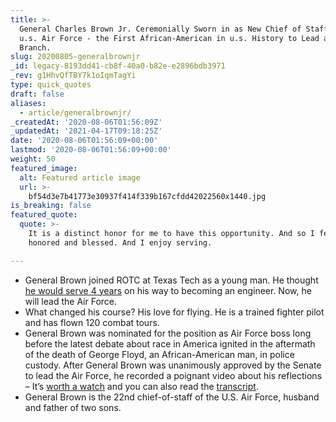 ```yaml
---
title: >-
  General Charles Brown Jr. Ceremonially Sworn in as New Chief of Staff of the
  u.s. Air Force - the First African-American in u.s. History to Lead a Military
  Branch.
slug: 20200805-generalbrownjr
_id: legacy-8193dd41-cb8f-40a0-b82e-e2896bdb3971
_rev: g1HhvQfTBY7k1oIqmTagYi
type: quick_quotes
draft: false
aliases:
  - article/generalbrownjr/
_createdAt: '2020-08-06T01:56:09Z'
_updatedAt: '2021-04-17T09:18:25Z'
date: '2020-08-06T01:56:09+00:00'
lastmod: '2020-08-06T01:56:09+00:00'
weight: 50
featured_image:
  alt: Featured article image
  url: >-
    bf54d3e7b41773e30937f414f339b167cfdd42022560x1440.jpg
is_breaking: false
featured_quote:
  quote: >-
    It is a distinct honor for me to have this opportunity. And so I feel very
    honored and blessed. And I enjoy serving.

---
```

* General Brown joined ROTC at Texas Tech as a young man. He thought [he would serve 4 years](https://today.ttu.edu/posts/2020/06/Stories/alumnus-chosen-head-air-force) on his way to becoming an engineer. Now, he will lead the Air Force.
* What changed his course? His love for flying. He is a trained fighter pilot and has flown 120 combat tours.
* General Brown was nominated for the position as Air Force boss long before the latest debate about race in America ignited in the aftermath of the death of George Floyd, an African-American man, in police custody. After General Brown was unanimously approved by the Senate to lead the Air Force, he recorded a poignant video about his reflections – It’s [worth a watch](https://www.pacaf.af.mil/News/Article-Display/Article/2210485/heres-what-im-thinking-about/) and you can also read the [transcript](https://www.wsj.com/articles/notable-quotable-gen-charles-q-brown-11591744184).
* General Brown is the 22nd chief-of-staff of the U.S. Air Force, husband and father of two sons.